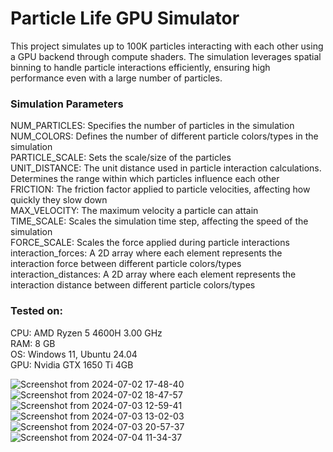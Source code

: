 # Particle Life GPU Simulator
 
This project simulates up to 100K particles interacting with each other using a GPU backend through compute shaders. The simulation leverages spatial binning to handle particle interactions efficiently, ensuring high performance even with a large number of particles.

### Simulation Parameters  
NUM_PARTICLES: Specifies the number of particles in the simulation  
NUM_COLORS: Defines the number of different particle colors/types in the simulation  
PARTICLE_SCALE: Sets the scale/size of the particles  
UNIT_DISTANCE: The unit distance used in particle interaction calculations. Determines the range within which particles influence each other  
FRICTION: The friction factor applied to particle velocities, affecting how quickly they slow down  
MAX_VELOCITY: The maximum velocity a particle can attain  
TIME_SCALE: Scales the simulation time step, affecting the speed of the simulation  
FORCE_SCALE: Scales the force applied during particle interactions  
interaction_forces: A 2D array where each element represents the interaction force between different particle colors/types   
interaction_distances: A 2D array where each element represents the interaction distance between different particle colors/types  

### Tested on:  
CPU: AMD Ryzen 5 4600H 3.00 GHz  
RAM: 8 GB  
OS: Windows 11, Ubuntu 24.04  
GPU: Nvidia GTX 1650 Ti 4GB  

![Screenshot from 2024-07-02 17-48-40](https://github.com/Subash-A-A/particle-life-gpu/assets/83503341/a88aa28a-acac-448b-bd63-a746b547de90)
![Screenshot from 2024-07-02 18-47-57](https://github.com/Subash-A-A/particle-life-gpu/assets/83503341/876c213b-85c6-4155-a2f2-5b03e1ad5fd0)
![Screenshot from 2024-07-03 12-59-41](https://github.com/Subash-A-A/particle-life-gpu/assets/83503341/fdb51b9d-3a9c-438c-9e91-eaab4e609525)
![Screenshot from 2024-07-03 13-02-03](https://github.com/Subash-A-A/particle-life-gpu/assets/83503341/3373e851-00b7-4d10-a3b0-7a7193ce1d88)
![Screenshot from 2024-07-03 20-57-37](https://github.com/Subash-A-A/particle-life-gpu/assets/83503341/0a510534-73cc-41a7-a7d6-abb988d908a8)
![Screenshot from 2024-07-04 11-34-37](https://github.com/Subash-A-A/particle-life-gpu/assets/83503341/248beded-4706-48a9-9eef-077a506d9f32)
